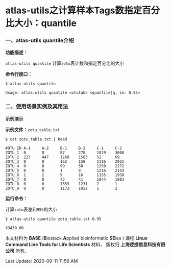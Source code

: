 # atlas-utils之计算样本Tags数指定百分比大小：quantile

### 一、atlas-utils quantile介绍

**功能描述：**

`atlas-utils quantile` 计算`zotu`表计数和指定百分比的大小

**命令行接口：**

    $ atlas-utils quantile
    
    Usage: atlas-utils quantile <otutab> <quantile|q, ie: 0.95>


### 二、使用场景实例及其用法

**示例演示**

**示例文件：**`zotu_table.txt`


    $ cat zotu_table.txt | head

    #OTU ID A-1     A-2     B-1     B-2     C-1     C-2
    ZOTU_1  0       0       87      278     1829    3608
    ZOTU_2  223     447     1268    1583    52      69
    ZOTU_3  0       0       162     159     1116    2021
    ZOTU_4  0       0       99      50      1250    2172
    ZOTU_5  0       0       1       8       1216    2143
    ZOTU_6  1       2       9       16      1155    1938
    ZOTU_7  0       0       73      41      1044    1883
    ZOTU_8  0       0       1353    1231    2       1
    ZOTU_9  0       0       1172    1022    1       2

**运行命令：**

计算`zotu`表总和`95%`的大小


    $ atlas-utils quantile zotu_table.txt 0.95

    33430.00


本文材料为 **BASE** (**B**iostack **A**pplied bioinformatic **SE**ies ) 课程 **Linux Command Line Tools for Life Scientists** 材料， 版权归 **上海逻捷信息科技有限公司** 所有。

Last Update: 2020-09-11 11:56 AM

